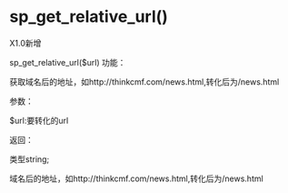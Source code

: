 # sp_get_relative_url()

X1.0新增

sp_get_relative_url($url)
功能：

获取域名后的地址，如http://thinkcmf.com/news.html,转化后为/news.html



参数：

$url:要转化的url



返回：

类型string;

域名后的地址，如http://thinkcmf.com/news.html,转化后为/news.html


